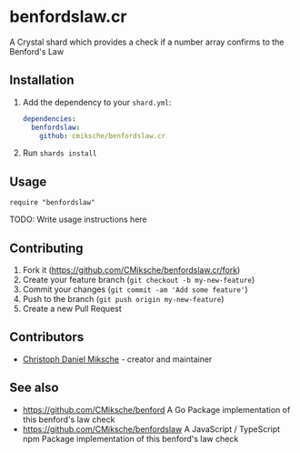 # benfordslaw.cr

A Crystal shard which provides a check if a number array confirms to the Benford's Law

## Installation

1. Add the dependency to your `shard.yml`:

   ```yaml
   dependencies:
     benfordslaw:
       github: cmiksche/benfordslaw.cr
   ```

2. Run `shards install`

## Usage

```crystal
require "benfordslaw"
```

TODO: Write usage instructions here

## Contributing

1. Fork it (<https://github.com/CMiksche/benfordslaw.cr/fork>)
2. Create your feature branch (`git checkout -b my-new-feature`)
3. Commit your changes (`git commit -am 'Add some feature'`)
4. Push to the branch (`git push origin my-new-feature`)
5. Create a new Pull Request

## Contributors

- [Christoph Daniel Miksche](https://github.com/CMiksche) - creator and maintainer

## See also

* https://github.com/CMiksche/benford A Go Package implementation of this benford's law check
* https://github.com/CMiksche/benfordslaw A JavaScript / TypeScript npm Package implementation of this benford's law check
